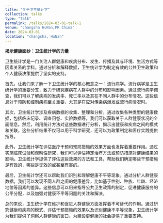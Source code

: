 ```yaml
---
title: "关于卫生统计学"
collection: talks
type: "Talk"
permalink: /talks/2024-03-01-talk-1
venue: "changsha HuNan,PR China"
date: 2024-03-01
location: "changsha, HuNan"
---
```


**揭示健康面纱：卫生统计学的力量**


卫生统计学是一门关注人群健康和疾病分布、发生、传播及其与环境、生活方式等因素关系的学科。通过分析和解释数据，卫生统计学为制定有效的公共卫生政策和个人健康决策提供了坚实的支持。

首先，让我们来了解一下卫生统计学的核心概念之一：流行病学。流行病学是卫生统计学的重要分支，致力于研究疾病在人群中的分布和影响因素。通过流行病学调查，我们可以了解疾病的发病率、死亡率以及其在不同人群中的分布情况。这些信息对于预防和控制疾病至关重要，尤其是在应对传染病爆发或流行病情况时。

其次，卫生统计学涉及疾病数据的收集、整理和分析。通过收集各种类型的健康数据，包括临床记录、调查问卷、实验数据等，我们可以获取关于人群健康状况的全面信息。然后，利用统计方法对这些数据进行分析，揭示出健康和疾病之间的模式和关联。这些分析结果不仅可以用于科学研究，还可以为政策制定和医疗实践提供指导。

此外，卫生统计学在评估医疗干预和预防措施的效果方面也发挥着重要作用。通过实施临床试验和观察性研究，我们可以评估特定治疗方法或预防措施对健康结果的影响。卫生统计学提供了评估这些效果的方法和工具，帮助我们确定哪些干预措施是有效的，哪些是无效的或甚至有害的。

最后，卫生统计学还可以帮助我们识别和理解健康不平等现象。通过分析人群健康数据，我们可以发现不同人群之间的健康差异，比如基于性别、种族、年龄、经济地位等因素的差异。这些信息可以用来指导公共卫生政策的制定，促进健康服务的公平分配，以及加强对健康不平等问题的关注和解决。

总的来说，卫生统计学在维护和促进人群健康方面发挥着不可替代的作用。通过研究健康和疾病的模式、评估干预措施的效果以及识别健康不平等现象，卫生统计学为我们提供了洞察人群健康的窗口，为建设更健康的社会提供了重要支持。
